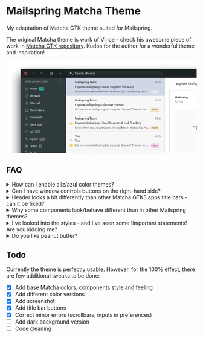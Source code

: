 # Mailspring Matcha Theme
My adaptation of Matcha GTK theme suited for Mailspring.

The original Matcha theme is work of Vince - check his awesome piece of work in [Matcha GTK repository](https://github.com/vinceliuice/matcha). Kudos for the author for a wonderful theme and inspiration!

![](./screenshot/mailspring-matcha-theme.png)

## FAQ
<details>
  <summary>How can I enable aliz/azul color themes?</summary>
Just edit the /styles/_colors.less file - you should enable one of the three import statements at the top of the file.
</details>

<details>
  <summary>Can I have window controls buttons on the right-hand side?</summary>
There's no such option in Mailspring, however I prepared very dirty hack which enables it! :)
Just edit the /styles/index.less file and uncomment described import statement.
</details>

<details>
  <summary>Header looks a bit differently than other Matcha GTK3 apps title bars - can it be fixed?</summary>
Unfortunately Mailspring doesn't have (for now) option to make the main window transparent.
Therefore header bar cannot use border-radius. If such update appears in future, I'll update the theme.
If you are using custom window frame, please uncomment import statement in /styles/index.less to have top-border Matcha look (without border-radius though).
</details>

<details>
  <summary>Why some components look/behave different than in other Mailspring themes?</summary>
I've made some tweaks, like message icons right-hand side alignment.
You're free to alter the code if you don't like the changes, but I find them rather intuitive and hope you'll like them too.
</details>

<details>
  <summary>I've looked into the styles - and I've seen some !important statements! Are you kidding me?</summary>
I'll refactor the code after I'm 100% happy with the look and feel achieved. ;)
</details>

<details>
  <summary>Do you like peanut butter?</summary>
I prefer Nutella.
</details>

## Todo
Currently the theme is perfectly usable. However, for the 100% effect, there are few additional tweaks to be done:
- [x] Add base Matcha colors, components style and feeling
- [x] Add different color versions
- [x] Add screenshot
- [x] Add title bar buttons
- [x] Correct minor errors (scrollbars, inputs in preferences)
- [ ] Add dark background version
- [ ] Code cleaning

